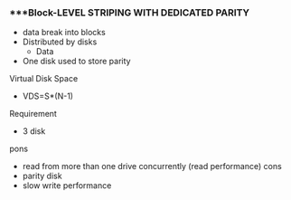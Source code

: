   ### ***Block-LEVEL STRIPING WITH DEDICATED PARITY
  
  - data break into blocks 
  - Distributed by disks
	  - Data
  - One disk used to store parity 

Virtual Disk Space 
 - VDS=S*(N-1)

Requirement 
 - 3 disk



pons 
  - read from more than one drive concurrently (read performance)
cons 
 - parity disk 
 - slow write performance